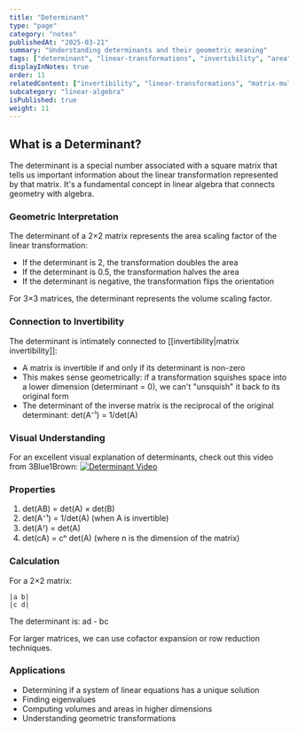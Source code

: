 ```yaml
---
title: "Determinant"
type: "page"
category: "notes"
publishedAt: "2025-03-21"
summary: "Understanding determinants and their geometric meaning"
tags: ["determinant", "linear-transformations", "invertibility", "area", "volume"]
displayInNotes: true
order: 11
relatedContent: ["invertibility", "linear-transformations", "matrix-multiplication"]
subcategory: "linear-algebra"
isPublished: true
weight: 11
---
```


## What is a Determinant?

The determinant is a special number associated with a square matrix that tells us important information about the linear transformation represented by that matrix. It's a fundamental concept in linear algebra that connects geometry with algebra.

### Geometric Interpretation

The determinant of a 2×2 matrix represents the area scaling factor of the linear transformation:
- If the determinant is 2, the transformation doubles the area
- If the determinant is 0.5, the transformation halves the area
- If the determinant is negative, the transformation flips the orientation

For 3×3 matrices, the determinant represents the volume scaling factor.

### Connection to Invertibility

The determinant is intimately connected to [[invertibility|matrix invertibility]]:
- A matrix is invertible if and only if its determinant is non-zero
- This makes sense geometrically: if a transformation squishes space into a lower dimension (determinant = 0), we can't "unsquish" it back to its original form
- The determinant of the inverse matrix is the reciprocal of the original determinant: det(A⁻¹) = 1/det(A)

### Visual Understanding

For an excellent visual explanation of determinants, check out this video from 3Blue1Brown:
[![Determinant Video](https://img.youtube.com/vi/Ip3X9LOh2dk/0.jpg)](https://www.youtube.com/watch?v=Ip3X9LOh2dk)

### Properties

1. det(AB) = det(A) × det(B)
2. det(A⁻¹) = 1/det(A) (when A is invertible)
3. det(Aᵀ) = det(A)
4. det(cA) = cⁿ det(A) (where n is the dimension of the matrix)

### Calculation

For a 2×2 matrix:
```
|a b|
|c d|
```
The determinant is: ad - bc

For larger matrices, we can use cofactor expansion or row reduction techniques.

### Applications

- Determining if a system of linear equations has a unique solution
- Finding eigenvalues
- Computing volumes and areas in higher dimensions
- Understanding geometric transformations 